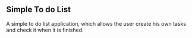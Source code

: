 ## Simple To do List

A simple to do list application, which allows the user create his own tasks and check it when it is finished.
